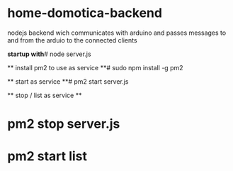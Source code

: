 # home-domotica-backend
nodejs backend wich communicates with arduino and passes messages to and from the arduio to the connected clients

**startup with**#
   node server.js
   
** install pm2 to use as service **#
   sudo npm install -g pm2

** start as service **#
   pm2 start server.js

** stop / list as service **
   # pm2 stop server.js
   
   # pm2 start list
   
